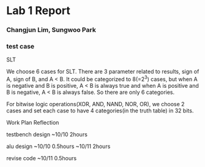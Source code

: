 # Lab 1 Report

### Changjun Lim, Sungwoo Park


### test case


SLT

We choose 6 cases for SLT. There are 3 parameter related to results, sign of A, sign of B, and A < B. It could be categorized to 8(=2<sup>3</sup>) cases, but when A is negative and B is positive, A < B is always true and when A is positive and B is negative, A < B is always false. So there are only 6 categories.

For bitwise logic operations(XOR, AND, NAND, NOR, OR), we choose 2 cases and set each case to have 4 categories(in the truth table) in 32 bits.



Work Plan Reflection

testbench design ~10/10 2hours

alu design ~10/10 0.5hours
~10/11 2hours


revise code ~10/11 0.5hours